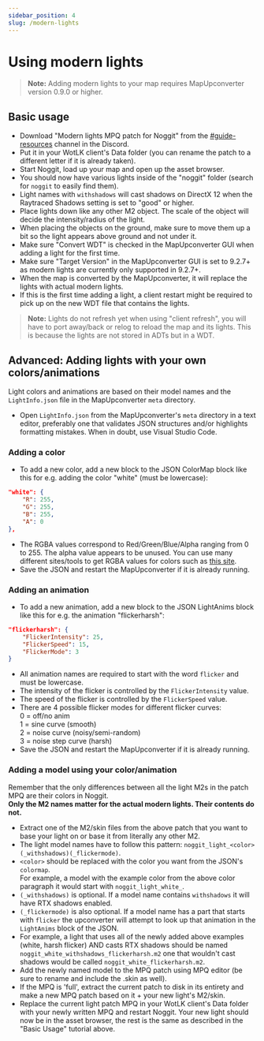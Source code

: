 ```yaml
---
sidebar_position: 4
slug: /modern-lights
---
```


# Using modern lights
> **Note:** Adding modern lights to your map requires MapUpconverter version 0.9.0 or higher.
## Basic usage
- Download "Modern lights MPQ patch for Noggit" from the [#guide-resources](https://discord.com/channels/1264317233190928385/1268871553010106480) channel in the Discord.
- Put it in your WotLK client's Data folder (you can rename the patch to a different letter if it is already taken).
- Start Noggit, load up your map and open up the asset browser.
- You should now have various lights inside of the "noggit" folder (search for `noggit` to easily find them).
- Light names with `withshadows` will cast shadows on DirectX 12 when the Raytraced Shadows setting is set to "good" or higher.
- Place lights down like any other M2 object. The scale of the object will decide the intensity/radius of the light.
- When placing the objects on the ground, make sure to move them up a bit so the light appears above ground and not under it.
- Make sure "Convert WDT" is checked in the MapUpconverter GUI when adding a light for the first time.
- Make sure "Target Version" in the MapUpconverter GUI is set to 9.2.7+ as modern lights are currently only supported in 9.2.7+.
- When the map is converted by the MapUpconverter, it will replace the lights with actual modern lights.
- If this is the first time adding a light, a client restart might be required to pick up on the new WDT file that contains the lights.
> **Note:** Lights do not refresh yet when using "client refresh", you will have to port away/back or relog to reload the map and its lights. This is because the lights are not stored in ADTs but in a WDT.

## Advanced: Adding lights with your own colors/animations
Light colors and animations are based on their model names and the `LightInfo.json` file in the MapUpconverter `meta` directory. 
- Open `LightInfo.json` from the MapUpconverter's `meta` directory in a text editor, preferably one that validates JSON structures and/or highlights formatting mistakes. When in doubt, use Visual Studio Code.  

### Adding a color
- To add a new color, add a new block to the JSON ColorMap block like this for e.g. adding the color "white" (must be lowercase):
```JSON
"white": {
    "R": 255,
    "G": 255,
    "B": 255,
    "A": 0
},
```
- The RGBA values correspond to Red/Green/Blue/Alpha ranging from 0 to 255. The alpha value appears to be unused. You can use many different sites/tools to get RGBA values for colors such as [this site](https://www.flatuicolorpicker.com/).
- Save the JSON and restart the MapUpconverter if it is already running.

### Adding an animation
- To add a new animation, add a new block to the JSON LightAnims block like this for e.g. the animation "flickerharsh":
```JSON
"flickerharsh": {
    "FlickerIntensity": 25,
    "FlickerSpeed": 15,
    "FlickerMode": 3
}
```
- All animation names are required to start with the word `flicker` and must be lowercase.
- The intensity of the flicker is controlled by the `FlickerIntensity` value.
- The speed of the flicker is controlled by the `FlickerSpeed` value.
- There are 4 possible flicker modes for different flicker curves:  
0 = off/no anim  
1 = sine curve (smooth)  
2 = noise curve (noisy/semi-random)  
3 = noise step curve (harsh)  
- Save the JSON and restart the MapUpconverter if it is already running.

### Adding a model using your color/animation
Remember that the only differences between all the light M2s in the patch MPQ are their colors in Noggit.  
**Only the M2 names matter for the actual modern lights. Their contents do not.**

- Extract one of the M2/skin files from the above patch that you want to base your light on or base it from literally any other M2.
- The light model names have to follow this pattern: `noggit_light_<color>(_withshadows)(_flickermode)`.
- `<color>` should be replaced with the color you want from the JSON's `colormap`.  
For example, a model with the example color from the above color paragraph it would start with `noggit_light_white_`.
- `(_withshadows)` is optional. If a model name contains `withshadows` it will have RTX shadows enabled.
- `(_flickermode)` is also optional. If a model name has a part that starts with `flicker` the upconverter will attempt to look up that animation in the `LightAnims` block of the JSON.
- For example, a light that uses all of the newly added above examples (white, harsh flicker) AND casts RTX shadows should be named `noggit_white_withshadows_flickerharsh.m2` one that wouldn't cast shadows would be called `noggit_white_flickerharsh.m2`.
- Add the newly named model to the MPQ patch using MPQ editor (be sure to rename and include the .skin as well). 
- If the MPQ is 'full', extract the current patch to disk in its entirety and make a new MPQ patch based on it + your new light's M2/skin.
- Replace the current light patch MPQ in your WotLK client's Data folder with your newly written MPQ and restart Noggit. Your new light should now be in the asset browser, the rest is the same as described in the "Basic Usage" tutorial above.